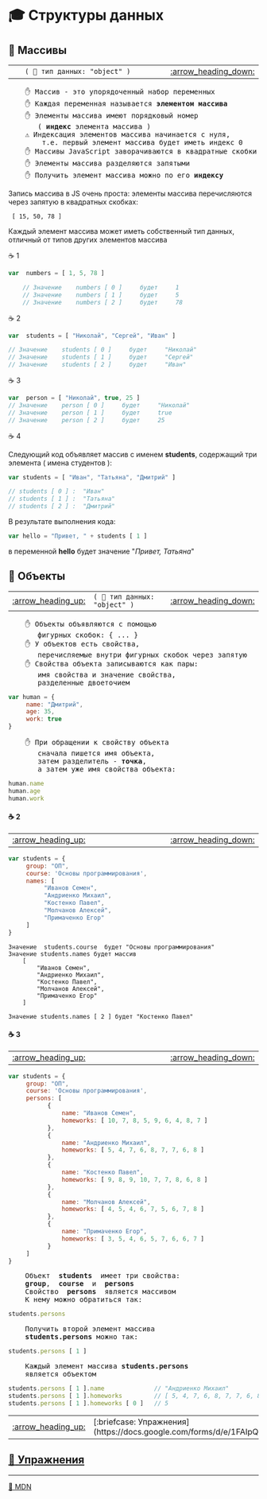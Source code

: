 # :mortar_board: Структуры данных

## 📖 Массивы 

<table>
  <tr>
    <td width="5%">
       &nbsp;
    </td>
    <td width="800">
       <code>( 📌 тип данных: "object" )</code>
    </td>
    <td width="5%">
       <a href = "#-%D0%9E%D0%B1%D1%8A%D0%B5%D0%BA%D1%82%D1%8B">
          :arrow_heading_down:
       </a>
    </td>
  </tr>
</table>

<pre>
    ✋ Массив - это упорядоченный набор переменных
    ✋ Каждая переменная называется <b>элементом массива</b>
    ✋ Элементы массива имеют порядковый номер 
       ( <b>индекс</b> элемента массива )
    ⚠️ Индексация элементов массива начинается с нуля, 
        т.е. первый элемент массива будет иметь индекс 0
    ✋ Массивы JavaScript заворачиваются в квадратные скобки
    ✋ Элементы массива разделяются запятыми
    ✋ Получить элемент массива можно по его <b>индексу</b>
</pre>

Запись массива в JS очень проста: элементы массива перечисляются через запятую в квадратных скобках:

     [ 15, 50, 78 ]

Каждый элемент массива может иметь собственный тип данных, отличный от типов других элементов массива

:coffee: 1
```javascript
var  numbers = [ 1, 5, 78 ]
```
```javascript
    // Значение    numbers [ 0 ]     будет     1
    // Значение    numbers [ 1 ]     будет     5
    // Значение    numbers [ 2 ]     будет     78
```
:coffee: 2
```javascript
var  students = [ "Николай", "Сергей", "Иван" ]

// Значение    students [ 0 ]     будет     "Николай"
// Значение    students [ 1 ]     будет     "Сергей"
// Значение    students [ 2 ]     будет     "Иван"
```

:coffee: 3

```javascript
var  person = [ "Николай", true, 25 ]
// Значение    person [ 0 ]     будет     "Николай"
// Значение    person [ 1 ]     будет     true
// Значение    person [ 2 ]     будет     25
```

:coffee: 4

Следующий код объявляет массив с именем **students**, содержащий три элемента ( имена студентов ):
```javascript
var students = [ "Иван", "Татьяна", "Дмитрий" ]

// students [ 0 ] :  "Иван"
// students [ 1 ] :  "Татьяна"
// students [ 2 ] :  "Дмитрий"
```
В результате выполнения кода:
```javascript
var hello = "Привет, " + students [ 1 ]
```
в переменной  **hello**  будет значение "*Привет, Татьяна*"


## 📖 Объекты 
     

<table>
  <tr>
    <td width="5%">
       <a href = "#-%D0%9C%D0%B0%D1%81%D1%81%D0%B8%D0%B2%D1%8B">
          :arrow_heading_up:
       </a>
    </td>
    <td width="800">
       <code>( 📌 тип данных: "object" )</code>
    </td>
    <td width="5%">
       <a href = "#coffee-2">
          :arrow_heading_down:
       </a>
    </td>
  </tr>
</table>

<pre>
    ✋ Объекты объявляются с помощью 
       фигурных скобок: { ... }
    ✋ У объектов есть свойства, 
       перечисляемые внутри фигурных скобок через запятую
    ✋ Свойства объекта записываются как пары: 
       имя свойства и значение свойства, 
       разделенные двоеточием
</pre>

```javascript
var human = {
     name: "Дмитрий",
     age: 35,
     work: true
}
```
<pre>
    ✋ При обращении к свойству объекта 
       сначала пишется имя объекта, 
       затем разделитель - <b>точка</b>, 
       а затем уже имя свойства объекта:
</pre>

```javascript
human.name
human.age
human.work
```

#### :coffee: 2

<table>
  <tr>
    <td width="8%">
       <a href = "#-%D0%9E%D0%B1%D1%8A%D0%B5%D0%BA%D1%82%D1%8B">
          :arrow_heading_up:
       </a>
    </td>
    <td width="800">
       &nbsp;
    </td>
    <td width="8%">
       <a href = "#coffee-3">
          :arrow_heading_down:
       </a>
    </td>
  </tr>
</table>

```javascript
var students = {
     group: "ОП",
     course: 'Основы программирования',
     names: [ 
          "Иванов Семен", 
          "Андриенко Михаил", 
          "Костенко Павел",
          "Молчанов Алексей",
          "Примаченко Егор"
     ]
}
```
    Значение  students.course  будет "Основы программирования"
    Значение students.names будет массив
        [ 
            "Иванов Семен", 
            "Андриенко Михаил", 
            "Костенко Павел",
            "Молчанов Алексей",
            "Примаченко Егор"
        ]

    Значение students.names [ 2 ] будет "Костенко Павел"

#### :coffee: 3

<table>
  <tr>
    <td width="8%">
       <a href = "#coffee-2">
          :arrow_heading_up:
       </a>
    </td>
    <td width="800">
       &nbsp;
    </td>
    <td width="8%">
       <a href = "#-%D0%94%D0%B8%D0%BD%D0%B0%D0%BC%D0%B8%D1%87%D0%B5%D1%81%D0%BA%D0%B0%D1%8F-%D1%82%D0%B8%D0%BF%D0%B8%D0%B7%D0%B0%D1%86%D0%B8%D1%8F">
          :arrow_heading_down:
       </a>
    </td>
  </tr>
</table>

```javascript
var students = {
     group: "ОП",
     course: 'Основы программирования',
     persons: [ 
           { 
               name: "Иванов Семен", 
               homeworks: [ 10, 7, 8, 5, 9, 6, 4, 8, 7 ]
           },
           { 
               name: "Андриенко Михаил", 
               homeworks: [ 5, 4, 7, 6, 8, 7, 7, 6, 8 ]
           },
           { 
               name: "Костенко Павел",
               homeworks: [ 9, 8, 9, 10, 7, 7, 8, 6, 8 ]
           },
           { 
               name: "Молчанов Алексей",
               homeworks: [ 4, 5, 4, 6, 7, 5, 6, 7, 8 ]
           },
           { 
               name: "Примаченко Егор",
               homeworks: [ 3, 5, 4, 6, 5, 7, 6, 6, 7 ]
           }
     ]
}
```
<pre>
    Объект  <b>students</b>  имеет три свойства:
    <b>group</b>,  <b>course</b>  и  <b>persons</b>
    Свойство  <b>persons</b>  является массивом
    К нему можно обратиться так:
</pre>

```javascript
students.persons
```
<pre>
    Получить второй элемент массива 
    <b>students.persons</b> можно так:
</pre>

```javascript
students.persons [ 1 ]
```
<pre>
    Каждый элемент массива <b>students.persons</b> 
    является объектом
</pre>

```javascript      
students.persons [ 1 ].name              // "Андриенко Михаил"
students.persons [ 1 ].homeworks         // [ 5, 4, 7, 6, 8, 7, 7, 6, 8 ]
students.persons [ 1 ].homeworks [ 0 ]   // 5
```
<table>
  <tr>
    <td width="8%">
       <a href = "#coffee-3">
          :arrow_heading_up:
       </a>
    </td>
    <td width="800">
       [:briefcase: Упражнения](https://docs.google.com/forms/d/e/1FAIpQLSexcuOpJS2d0KNNU1qTUlD5Exnf0FGI9Wb9d2I5YvViwuSKDA/viewform)
    </td>
    <td width="8%">
       <a href = "#mortar_board-%D0%A1%D1%82%D1%80%D1%83%D0%BA%D1%82%D1%83%D1%80%D1%8B-%D0%B4%D0%B0%D0%BD%D0%BD%D1%8B%D1%85">
          :arrow_double_up:
       </a>
    </td>
  </tr>
</table>

## [:briefcase: Упражнения](https://docs.google.com/forms/d/e/1FAIpQLSexcuOpJS2d0KNNU1qTUlD5Exnf0FGI9Wb9d2I5YvViwuSKDA/viewform)
***
[🔗 MDN](https://developer.mozilla.org/en-US/docs/Web/JavaScript/Data_structures)